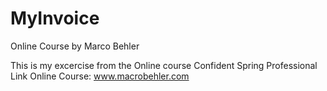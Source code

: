 # MyInvoice
Online Course by Marco Behler

This is my excercise from the Online course Confident Spring Professional
Link Online Course: www.macrobehler.com
